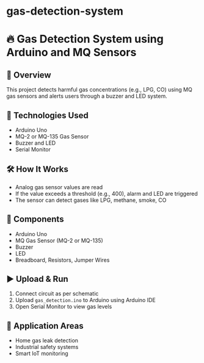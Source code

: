 # gas-detection-system
# 🔥 Gas Detection System using Arduino and MQ Sensors

## 📌 Overview
This project detects harmful gas concentrations (e.g., LPG, CO) using MQ gas sensors and alerts users through a buzzer and LED system.

## 🧠 Technologies Used
- Arduino Uno
- MQ-2 or MQ-135 Gas Sensor
- Buzzer and LED
- Serial Monitor

## 🛠️ How It Works
- Analog gas sensor values are read
- If the value exceeds a threshold (e.g., 400), alarm and LED are triggered
- The sensor can detect gases like LPG, methane, smoke, CO

## 🧪 Components
- Arduino Uno
- MQ Gas Sensor (MQ-2 or MQ-135)
- Buzzer
- LED
- Breadboard, Resistors, Jumper Wires

## ▶️ Upload & Run
1. Connect circuit as per schematic
2. Upload `gas_detection.ino` to Arduino using Arduino IDE
3. Open Serial Monitor to view gas levels

## 🚨 Application Areas
- Home gas leak detection
- Industrial safety systems
- Smart IoT monitoring
